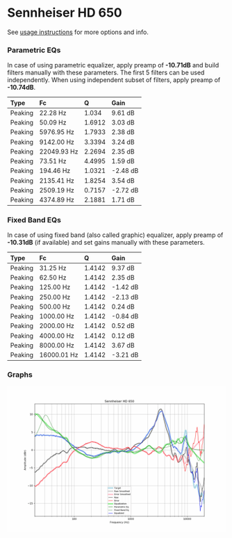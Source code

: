 # Sennheiser HD 650
See [usage instructions](https://github.com/jaakkopasanen/AutoEq#usage) for more options and info.

### Parametric EQs
In case of using parametric equalizer, apply preamp of **-10.71dB** and build filters manually
with these parameters. The first 5 filters can be used independently.
When using independent subset of filters, apply preamp of **-10.74dB**.

| Type    | Fc          |      Q | Gain     |
|:--------|:------------|:-------|:---------|
| Peaking | 22.28 Hz    | 1.034  | 9.61 dB  |
| Peaking | 50.09 Hz    | 1.6912 | 3.03 dB  |
| Peaking | 5976.95 Hz  | 1.7933 | 2.38 dB  |
| Peaking | 9142.00 Hz  | 3.3394 | 3.24 dB  |
| Peaking | 22049.93 Hz | 2.2694 | 2.35 dB  |
| Peaking | 73.51 Hz    | 4.4995 | 1.59 dB  |
| Peaking | 194.46 Hz   | 1.0321 | -2.48 dB |
| Peaking | 2135.41 Hz  | 1.8254 | 3.54 dB  |
| Peaking | 2509.19 Hz  | 0.7157 | -2.72 dB |
| Peaking | 4374.89 Hz  | 2.1881 | 1.71 dB  |

### Fixed Band EQs
In case of using fixed band (also called graphic) equalizer, apply preamp of **-10.31dB**
(if available) and set gains manually with these parameters.

| Type    | Fc          |      Q | Gain     |
|:--------|:------------|:-------|:---------|
| Peaking | 31.25 Hz    | 1.4142 | 9.37 dB  |
| Peaking | 62.50 Hz    | 1.4142 | 2.35 dB  |
| Peaking | 125.00 Hz   | 1.4142 | -1.42 dB |
| Peaking | 250.00 Hz   | 1.4142 | -2.13 dB |
| Peaking | 500.00 Hz   | 1.4142 | 0.24 dB  |
| Peaking | 1000.00 Hz  | 1.4142 | -0.84 dB |
| Peaking | 2000.00 Hz  | 1.4142 | 0.52 dB  |
| Peaking | 4000.00 Hz  | 1.4142 | 0.12 dB  |
| Peaking | 8000.00 Hz  | 1.4142 | 3.67 dB  |
| Peaking | 16000.01 Hz | 1.4142 | -3.21 dB |

### Graphs
![](./Sennheiser%20HD%20650.png)